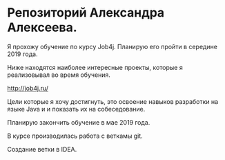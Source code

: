 # Репозиторий Александра Алексеева.

Я прохожу обучение по курсу Job4j. Планирую его пройти в середине 2019 года.

Ниже находятся наиболее интересные проекты, которые я реализовывал во время обучения.

http://job4j.ru/

Цели которые я хочу достигнуть, это освоение навыков разработки на языке Java и и показать их на собеседование.

Планирую закончить обучение в мае 2019 года.

В курсе производилась работа с веткамы git.

Создание ветки в  IDEA.
